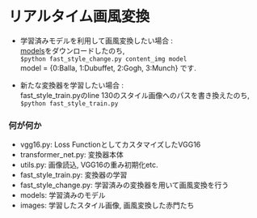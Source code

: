 # リアルタイム画風変換

- 学習済みモデルを利用して画風変換したい場合 :  
      [models](https://github.com/etttttte/mayfest2018/tree/master/fast-neural/models)をダウンロードしたのち,  
      `$python fast_style_change.py content_img model`  
      model = {0:Balla, 1:Dubuffet, 2:Gogh, 3:Munch} です.
 
 
- 新たな変換器を学習したい場合 :  
      fast_style_train.pyのline 130のスタイル画像へのパスを書き換えたのち,  
      `$python fast_style_train.py`  
      
### 何が何か
- vgg16.py: Loss FunctionとしてカスタマイズしたVGG16
- transformer_net.py: 変換器本体
- utils.py: 画像読込, VGG16の重み初期化etc.
- fast_style_train.py: 変換器の学習
- fast_style_change.py: 学習済みの変換器を用いて画風変換を行う
- models: 学習済みのモデル
- images: 学習したスタイル画像, 画風変換した赤門たち
